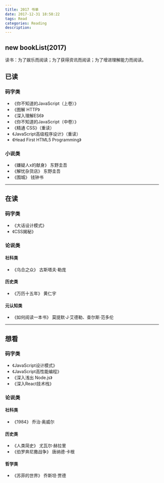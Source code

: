 ```yaml
---
title: 2017 书单
date: 2017-12-31 18:58:22
tags: Read
categories: Reading
description:
---
```


## new bookList(2017)

读书：为了娱乐而阅读；为了获得资讯而阅读；为了增进理解能力而阅读。
<!-- more -->

## 已读
### 码字类
- 《你不知道的JavaScript（上卷）》
- 《图解 HTTP》
- 《深入理解ES6》
- 《你不知道的JavaScript（中卷）》
- 《精通 CSS》（重读）
- 《JavaScript高级程序设计》（重读）
- 《Head First HTML5 Programming》

### 小说类
- 《嫌疑人x的献身》 东野圭吾
- 《解忧杂货店》 东野圭吾
- 《围城》 钱钟书

***

## 在读
### 码字类
- 《大话设计模式》
- 《CSS揭秘》

### 论说类
#### 社科类
- 《乌合之众》 古斯塔夫·勒庞

#### 历史类
- 《万历十五年》 黄仁宇

#### 元认知类
- 《如何阅读一本书》 莫提默·J·艾德勒、查尔斯·范多伦

***

## 想看
### 码字类
- 《JavaScript设计模式》
- 《JavaScript高性能编程》
- 《深入浅出 Node.js》
- 《深入React技术栈》

### 论说类
#### 社科类
- 《1984》 乔治·奥威尔

#### 历史类
- 《人类简史》 尤瓦尔·赫拉里
- 《伯罗奔尼撒战争》 唐纳德·卡根

#### 哲学类
- 《苏菲的世界》 乔斯坦·贾德
